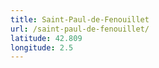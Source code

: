 ```yaml
---
title: Saint-Paul-de-Fenouillet
url: /saint-paul-de-fenouillet/
latitude: 42.809
longitude: 2.5
---
```

